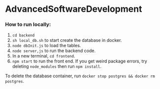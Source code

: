 # AdvancedSoftwareDevelopment

### How to run locally:
1. `cd backend`
2. `sh local_db.sh` to start create the database in docker.
3. `node dbInit.js` to load the tables.
4. `node server,js` to run the backend code.
5. In a new terminal, `cd frontend`.
6. `npm start` to run the front end. If you get weird package errors, try deleting `node_modules` then run `npm install`.

To delete the database container, run `docker stop postgres && docker rm postgres`.


